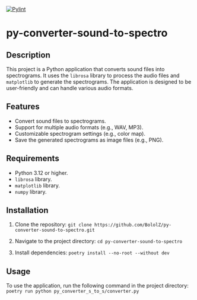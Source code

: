 [![Pylint](https://github.com/BololZ/py-converter-sound-to-spectro/actions/workflows/pylint.yml/badge.svg?branch=main)](https://github.com/BololZ/py-converter-sound-to-spectro/actions/workflows/pylint.yml)


# py-converter-sound-to-spectro

## Description
This project is a Python application that converts sound files into spectrograms. It uses the `librosa` library to process the audio files and `matplotlib` to generate the spectrograms. The application is designed to be user-friendly and can handle various audio formats.

## Features
- Convert sound files to spectrograms.
- Support for multiple audio formats (e.g., WAV, MP3).
- Customizable spectrogram settings (e.g., color map).
- Save the generated spectrograms as image files (e.g., PNG).

## Requirements
- Python 3.12 or higher.
- `librosa` library.
- `matplotlib` library.
- `numpy` library.

## Installation

1. Clone the repository: `git clone https://github.com/BololZ/py-converter-sound-to-spectro.git`

2. Navigate to the project directory: `cd py-converter-sound-to-spectro`

3. Install dependencies: `poetry install --no-root --without dev`

## Usage

To use the application, run the following command in the project directory: `poetry run python py_converter_s_to_s/converter.py`